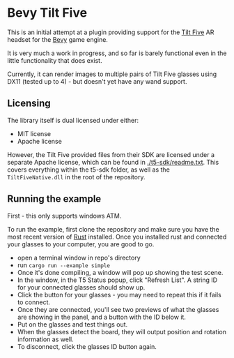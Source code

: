 # Bevy Tilt Five

This is an initial attempt at a plugin providing support for the [Tilt Five](https://www.tiltfive.com) AR headset for the [Bevy](https://github.com/bevyengine/bevy) game engine.

It is very much a work in progress, and so far is barely functional even in the little functionality that does exist.

Currently, it can render images to multiple pairs of Tilt Five glasses using DX11 (tested up to 4) - but doesn't yet have any wand support.

## Licensing
The library itself is dual licensed under either:

- MIT license
- Apache license

However, the Tilt Five provided files from their SDK are licensed under a separate Apache license, which can be found in [./t5-sdk/readme.txt](./t5-sdk/readme.txt). This covers everything within the t5-sdk folder, as well as the `TiltFiveNative.dll` in the root of the repository.

## Running the example
First - this only supports windows ATM.

To run the example, first clone the repository and make sure you have the most recent version of [Rust](https://www.rust-lang.org/) installed. Once you installed rust and connected your glasses to your computer, you are good to go.

- open a terminal window in repo's directory
- run `cargo run --example simple`
- Once it's done compiling, a window will pop up showing the test scene.
- In the window, in the T5 Status popup, click "Refresh List". A string ID for your connected glasses should show up.
- Click the button for your glasses - you may need to repeat this if it fails to connect.
- Once they are connected, you'll see two previews of what the glasses are showing in the panel, and a button with the ID below it.
- Put on the glasses and test things out.
- When the glasses detect the board, they will output position and rotation information as well.
- To disconnect, click the glasses ID button again.
